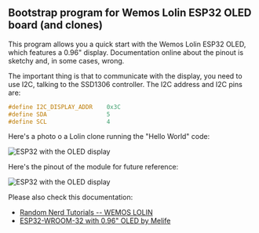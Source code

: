 
Bootstrap program for Wemos Lolin ESP32 OLED board (and clones)
--

This program allows you a quick start with the Wemos Lolin ESP32 OLED, which features a 0.96" display. Documentation online about the pinout is sketchy and, in some cases, wrong. 

The important thing is that to communicate with the display, you need to use I2C, talking to the SSD1306 controller. The I2C address and I2C pins are:

```C++
#define I2C_DISPLAY_ADDR    0x3C
#define SDA                 5
#define SCL                 4
```

Here's a photo o a Lolin clone running the "Hello World" code:

![ESP32 with the OLED display](../imgs/ESP32_photo.jpeg)

Here's the pinout of the module for future reference:

![ESP32 with the OLED display](../imgs/ESP32_pinout.jpeg)

Please also check this documentation:
* [Random Nerd Tutorials -- WEMOS LOLIN](https://randomnerdtutorials.com/esp32-built-in-oled-ssd1306/)
* [ESP32-WROOM-32 with 0.96" OLED by Melife](https://www.technologyx2.com/blog_hightech/2020/5/24/research-esp32esp-wroom-32-development-board-with-096-oled-by-melife)

